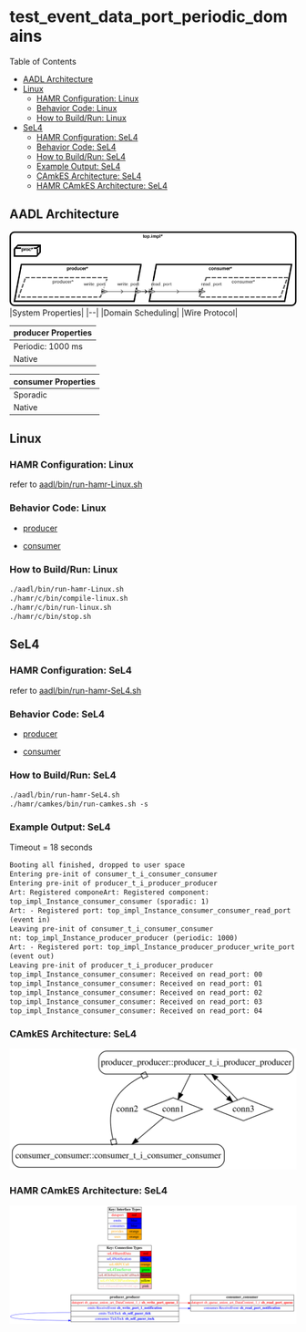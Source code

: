 # test_event_data_port_periodic_domains

 Table of Contents
<!--table-of-contents_start-->
  * [AADL Architecture](#aadl-architecture)
  * [Linux](#linux)
    * [HAMR Configuration: Linux](#hamr-configuration-linux)
    * [Behavior Code: Linux](#behavior-code-linux)
    * [How to Build/Run: Linux](#how-to-buildrun-linux)
  * [SeL4](#sel4)
    * [HAMR Configuration: SeL4](#hamr-configuration-sel4)
    * [Behavior Code: SeL4](#behavior-code-sel4)
    * [How to Build/Run: SeL4](#how-to-buildrun-sel4)
    * [Example Output: SeL4](#example-output-sel4)
    * [CAmkES Architecture: SeL4](#camkes-architecture-sel4)
    * [HAMR CAmkES Architecture: SeL4](#hamr-camkes-architecture-sel4)
<!--table-of-contents_end-->


## AADL Architecture
<!--aadl-architecture_start-->
![AADL Arch](aadl/diagrams/aadl-arch.png)
|System Properties|
|--|
|Domain Scheduling|
|Wire Protocol|

|producer Properties|
|--|
|Periodic: 1000 ms|
|Native|



|consumer Properties|
|--|
|Sporadic|
|Native|


<!--aadl-architecture_end-->


## Linux
<!--Linux_start--><!--Linux_end-->

### HAMR Configuration: Linux
<!--hamr-configuration-linux_start-->
refer to [aadl/bin/run-hamr-Linux.sh](aadl/bin/run-hamr-Linux.sh)
<!--hamr-configuration-linux_end-->


### Behavior Code: Linux
<!--behavior-code-linux_start-->
  * [producer](hamr/c/ext-c/producer_t_i_producer_producer/producer_t_i_producer_producer.c)

  * [consumer](hamr/c/ext-c/consumer_t_i_consumer_consumer/consumer_t_i_consumer_consumer.c)
<!--behavior-code-linux_end-->


### How to Build/Run: Linux
<!--how-to-buildrun-linux_start-->
```
./aadl/bin/run-hamr-Linux.sh
./hamr/c/bin/compile-linux.sh
./hamr/c/bin/run-linux.sh
./hamr/c/bin/stop.sh
```
<!--how-to-buildrun-linux_end-->


## SeL4
<!--SeL4_start--><!--SeL4_end-->

### HAMR Configuration: SeL4
<!--hamr-configuration-sel4_start-->
refer to [aadl/bin/run-hamr-SeL4.sh](aadl/bin/run-hamr-SeL4.sh)
<!--hamr-configuration-sel4_end-->


### Behavior Code: SeL4
<!--behavior-code-sel4_start-->
  * [producer](hamr/c/ext-c/producer_t_i_producer_producer/producer_t_i_producer_producer.c)

  * [consumer](hamr/c/ext-c/consumer_t_i_consumer_consumer/consumer_t_i_consumer_consumer.c)
<!--behavior-code-sel4_end-->


### How to Build/Run: SeL4
<!--how-to-buildrun-sel4_start-->
```
./aadl/bin/run-hamr-SeL4.sh
./hamr/camkes/bin/run-camkes.sh -s
```
<!--how-to-buildrun-sel4_end-->


### Example Output: SeL4
<!--example-output-sel4_start-->
Timeout = 18 seconds
```
Booting all finished, dropped to user space
Entering pre-init of consumer_t_i_consumer_consumer
Entering pre-init of producer_t_i_producer_producer
Art: Registered componeArt: Registered component: top_impl_Instance_consumer_consumer (sporadic: 1)
Art: - Registered port: top_impl_Instance_consumer_consumer_read_port (event in)
Leaving pre-init of consumer_t_i_consumer_consumer
nt: top_impl_Instance_producer_producer (periodic: 1000)
Art: - Registered port: top_impl_Instance_producer_producer_write_port (event out)
Leaving pre-init of producer_t_i_producer_producer
top_impl_Instance_consumer_consumer: Received on read_port: 00 
top_impl_Instance_consumer_consumer: Received on read_port: 01 
top_impl_Instance_consumer_consumer: Received on read_port: 02 
top_impl_Instance_consumer_consumer: Received on read_port: 03 
top_impl_Instance_consumer_consumer: Received on read_port: 04 

```
<!--example-output-sel4_end-->


### CAmkES Architecture: SeL4
<!--camkes-architecture-sel4_start-->
![CAmkES Architecture: SeL4](aadl/diagrams/CAmkES-arch-SeL4.svg)
<!--camkes-architecture-sel4_end-->


### HAMR CAmkES Architecture: SeL4
<!--hamr-camkes-architecture-sel4_start-->
![HAMR CAmkES Architecture: SeL4](aadl/diagrams/CAmkES-HAMR-arch-SeL4.svg)
<!--hamr-camkes-architecture-sel4_end-->


